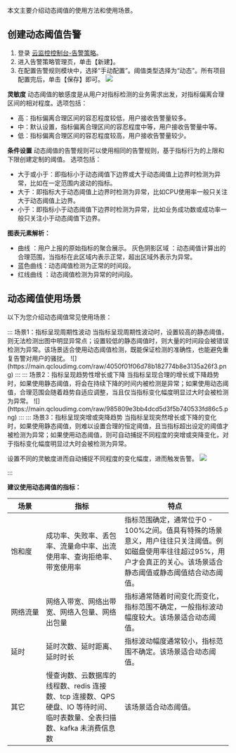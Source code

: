 本文主要介绍动态阈值的使用方法和使用场景。

## 创建动态阈值告警

1. 登录 [云监控控制台-告警策略](https://console.cloud.tencent.com/monitor/policylist)。
2. 进入告警策略管理页，单击【新建】。
3. 在配置告警规则模块中，选择“手动配置”。阈值类型选择为“动态"。所有项目配置完后，单击【保存】即可。
   ![](https://main.qcloudimg.com/raw/a4f38e1a6890da5f21341af83e589687.png)

**灵敏度**
动态阈值的敏感度是从用户对指标检测的业务需求出发，对指标偏离合理区间的相对程度。选项包括：

- 高：指标偏离合理区间的容忍程度较低，用户接收告警量较多。
- 中：默认设置，指标偏离合理区间的容忍程度中等，用户接收告警量中等。
- 低：指标偏离合理区间的容忍程度较高，用户接收告警量较少。

**条件设置**
动态阈值的告警规则可以使用相同的告警规则，基于指标行为的上限和下限创建定制的阈值。 选项包括：

- 大于或小于：即指标小于动态阈值下边界或大于动态阈值上边界时检测为异常，比如在一定范围内波动的指标。
- 大于：即指标大于动态阈值上边界时检测为异常，比如CPU使用率一般只关注大于动态阈值上边界。
- 小于：即指标小于动态阈值下边界时检测为异常，比如业务成功数或成功率一般只关注小于动态阈值下边界。

**图表元素解析：**

- 曲线 ：用户上报的原始指标的聚合展示。
  灰色阴影区域 ：动态阈值计算出的合理范围，当指标在此区域内表示正常，超出区域外表示为异常。
- 蓝色曲线：动态阈值检测为正常的时间段。
- 红线曲线 ：动态阈值检测为异常的时间段。

## 动态阈值使用场景

以下为您介绍动态阈值常见使用场景：

<dx-tabs>
::: 场景1：指标呈现周期性波动
当指标呈现周期性波动时，设置较高的静态阈值，则无法检测出图中明显异常点；设置较低的静态阈值时，则大量的时间段会被错误检测为异常。该场景适合使用动态阈值检测，既能保证检测的准确性，也能避免重复告警对用户的骚扰。 
![](https://main.qcloudimg.com/raw/4050f01f06d78b182774b8e3135a26f3.png)
:::
::: 场景2：指标呈现趋势性增长或下降
当指标呈现合理的增长或下降趋势时，如果使用静态阈值，将会在持续下降的时间内被检测是异常；如果使用动态阈值，合理范围会随着趋势自适应调整，当且仅当指标变化幅度明显过大时会被检测为异常。
![](https://main.qcloudimg.com/raw/985809e3bb4dcd5d3f5b740533fd86c5.png)
:::
::: 场景3：指标呈现突增或突降趋势
当指标呈现突然增长或下降的变化时，如果使用静态阈值，则难以设置合理的恒定阈值，且当指标超出设定的阈值才被检测为异常；如果使用动态阈值，则可自动捕捉不同程度的突增或突降变化，对于指标变化幅度明显过大时会被检测为异常。

设置不同的灵敏度进而自动捕捉不同程度的变化幅度，进而触发告警。 
![](https://main.qcloudimg.com/raw/b4166a69d2a89f66852aa7e3a4399d9c.png)

:::
</dx-tabs>




**建议使用动态阈值的指标：**

| 场景     | 指标                                                         | 特点                                                         |
| -------- | ------------------------------------------------------------ | ------------------------------------------------------------ |
| <nobr>饱和度</nobr>   | 成功率、失败率、丢包率、流量命中率、出流使用率、查询拒绝率、带宽使用率 | 指标范围确定，通常位于0 - 100%之间。值具有特殊的场景意义，用户往往只关注阈值。例如磁盘使用率往往超过95%，用户才会真正的关心。该场景适合静态阈值或静态阈值结合动态阈值。 |
| <nobr>网络流量</nobr> | 网络入带宽、网络出带宽、网络入包量、网络出包量               | 指标通常随着时间变化而变化，指标范围不确定，一般指标波动幅度较大。该场景适合动态阈值。 |
| 延时     | 延时次数、延时距离、延时时长                                 | 指标波动幅度通常较小，指标范围不确定。该场景适合动态阈值。   |
| 其它     | 慢查询数、云数据库的线程数、redis 连接数、tcp 连接数、QPS 硬盘、IO 等待时间、临时表数量、全表扫描数、kafka 未消费信息数 | 该场景适合动态阈值。                                         |

